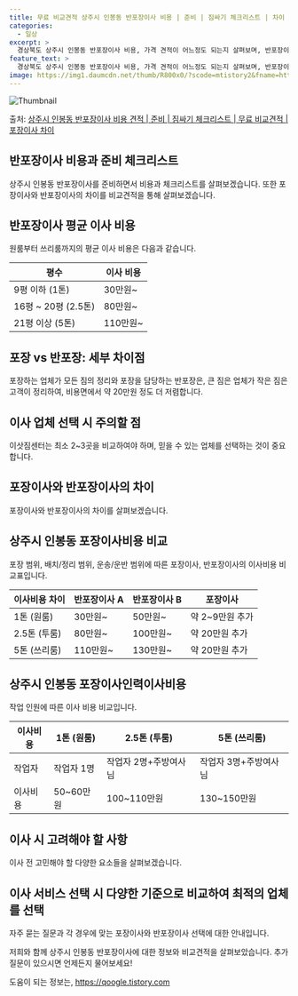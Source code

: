 ```yaml
---
title: 무료 비교견적 상주시 인봉동 반포장이사 비용 | 준비 | 짐싸기 체크리스트 | 차이
categories:
  - 일상
excerpt: >
  경상북도 상주시 인봉동 반포장이사 비용, 가격 견적이 어느정도 되는지 살펴보며, 반포장이사를 준비함에 있어 짐싸기 준비 체크리스트가 무엇인지 보겠습니다. 마지막으로 포장이사와 차이점을 통해 무료 비교견적으로 어떤 것이 더 합리적인 선택인지 공유 드립니다.상주시 인봉동 포장이사 견적 샘플 보기 👈 클릭상주시 인봉동 포장이사 가격 살펴보기 👈 클릭상주시 인봉동 반포장이사 평균 이사 비용평수상주시 인봉동 평균 이사 비용원룸 이사9평 이하 (1톤)30만원~투룸/쓰리룸 이사16평 ~ 20평 (2.5톤)80만원~쓰리룸 이사21평 (5톤) ~110만원~우리집 무료 이사견적 받기 👈 클릭포장 vs 반포장: 세부 차이점포장하는 업체가 모든 짐의 정리와 포장을 담당하는 반면, 반포장은 큰 짐은 업체가 작은 짐은 고객..
feature_text: >
  경상북도 상주시 인봉동 반포장이사 비용, 가격 견적이 어느정도 되는지 살펴보며, 반포장이사를 준비함에 있어 짐싸기 준비 체크리스트가 무엇인지 보겠습니다. 마지막으로 포장이사와 차이점을 통해 무료 비교견적으로 어떤 것이 더 합리적인 선택인지 공유 드립니다.상주시 인봉동 포장이사 견적 샘플 보기 👈 클릭상주시 인봉동 포장이사 가격 살펴보기 👈 클릭상주시 인봉동 반포장이사 평균 이사 비용평수상주시 인봉동 평균 이사 비용원룸 이사9평 이하 (1톤)30만원~투룸/쓰리룸 이사16평 ~ 20평 (2.5톤)80만원~쓰리룸 이사21평 (5톤) ~110만원~우리집 무료 이사견적 받기 👈 클릭포장 vs 반포장: 세부 차이점포장하는 업체가 모든 짐의 정리와 포장을 담당하는 반면, 반포장은 큰 짐은 업체가 작은 짐은 고객..
image: https://img1.daumcdn.net/thumb/R800x0/?scode=mtistory2&fname=https%3A%2F%2Fblog.kakaocdn.net%2Fdn%2FyB2jU%2FbtsHaXIL9KS%2F3Yxufhc7sfUN8ahCqX6IDK%2Fimg.webp
---
```


![Thumbnail](https://img1.daumcdn.net/thumb/R800x0/?scode=mtistory2&fname=https%3A%2F%2Fblog.kakaocdn.net%2Fdn%2FyB2jU%2FbtsHaXIL9KS%2F3Yxufhc7sfUN8ahCqX6IDK%2Fimg.webp)

<p>출처: <a href="https://qoogle.tistory.com/9450" rel="dofollow">상주시 인봉동 반포장이사 비용 견적 | 준비 | 짐싸기 체크리스트 | 무료 비교견적 | 포장이사 차이</a> </p>

## 반포장이사 비용과 준비 체크리스트

상주시 인봉동 반포장이사를 준비하면서 비용과 체크리스트를 살펴보겠습니다. 또한 포장이사와 반포장이사의 차이를 비교견적을 통해 살펴보겠습니다.

## **반포장이사 평균 이사 비용**

원룸부터 쓰리룸까지의 평균 이사 비용은 다음과 같습니다.

평수 | 이사 비용  
---|---  
9평 이하 (1톤) | 30만원~  
16평 ~ 20평 (2.5톤) | 80만원~  
21평 이상 (5톤) | 110만원~  
  
## **포장 vs 반포장: 세부 차이점**

포장하는 업체가 모든 짐의 정리와 포장을 담당하는 반포장은, 큰 짐은 업체가 작은 짐은 고객이 정리하여, 비용면에서 약 20만원 정도 더
저렴합니다.

## **이사 업체 선택 시 주의할 점**

이삿짐센터는 최소 2~3곳을 비교하여야 하며, 믿을 수 있는 업체를 선택하는 것이 중요합니다.

## 포장이사와 반포장이사의 차이

포장이사와 반포장이사의 차이를 살펴보겠습니다.

## **상주시 인봉동 포장이사비용 비교**

포장 범위, 배치/정리 범위, 운송/운반 범위에 따른 포장이사, 반포장이사의 이사비용 비교표입니다.

이사비용 차이 | 반포장이사 A | 반포장이사 B | 포장이사  
---|---|---|---  
1톤 (원룸) | 30만원~ | 50만원~ | 약 2~9만원 추가  
2.5톤 (투룸) | 80만원~ | 100만원~ | 약 20만원 추가  
5톤 (쓰리룸) | 110만원~ | 130만원~ | 약 20만원 추가  
  
## **상주시 인봉동 포장이사인력이사비용**

작업 인원에 따른 이사 비용 비교입니다.

이사비용 | 1톤 (원룸) | 2.5톤 (투룸) | 5톤 (쓰리룸)  
---|---|---|---  
작업자 | 작업자 1명 | 작업자 2명+주방여사님 | 작업자 3명+주방여사님  
이사비용 | 50~60만원 | 100~110만원 | 130~150만원  
  
## **이사 시 고려해야 할 사항**

이사 전 고민해야 할 다양한 요소들을 살펴보겠습니다.

## **이사 서비스 선택 시 다양한 기준으로 비교하여 최적의 업체를 선택**

자주 묻는 질문과 각 경우에 맞는 포장이사와 반포장이사 선택에 대한 안내입니다.

저희와 함께 상주시 인봉동 반포장이사에 대한 정보와 비교견적을 살펴보았습니다. 추가 질문이 있으시면 언제든지 물어보세요!

 

도움이 되는 정보는, <a href="https://qoogle.tistory.com" rel="dofollow">https://qoogle.tistory.com</a>


